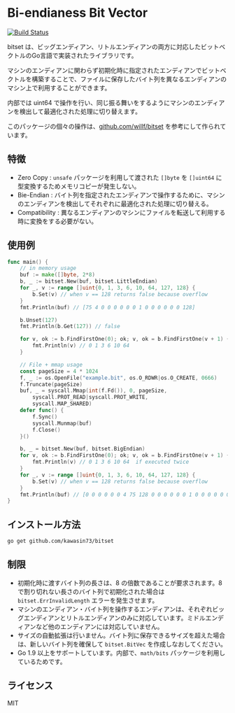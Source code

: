 # Bi-endianess Bit Vector

[![Build Status](https://travis-ci.com/kawasin73/bitset.svg?branch=master)](https://travis-ci.com/kawasin73/bitset)

bitset は、ビッグエンディアン、リトルエンディアンの両方に対応したビットベクトルのGo言語で実装されたライブラリです。

マシンのエンディアンに関わらず初期化時に指定されたエンディアンでビットベクトルを構築することで、ファイルに保存したバイト列を異なるエンディアンのマシン上で利用することができます。

内部では uint64 で操作を行い、同じ振る舞いをするようにマシンのエンディアンを検出して最適化された処理に切り替えます。

このパッケージの個々の操作は、[github.com/willf/bitset](https://github.com/willf/bitset) を参考にして作られています。

## 特徴

- Zero Copy : `unsafe` パッケージを利用して渡された `[]byte` を `[]uint64` に型変換するためメモリコピーが発生しない。
- Bie-Endian : バイト列を指定されたエンディアンで操作するために、マシンのエンディアンを検出してそれぞれに最適化された処理に切り替える。
- Compatibility : 異なるエンディアンのマシンにファイルを転送して利用する時に変換をする必要がない。

## 使用例

```go
func main() {
	// in memory usage
	buf := make([]byte, 2*8)
	b, _ := bitset.New(buf, bitset.LittleEndian)
	for _, v := range []uint{0, 1, 3, 6, 10, 64, 127, 128} {
		b.Set(v) // when v == 128 returns false because overflow
	}
	fmt.Println(buf) // [75 4 0 0 0 0 0 0 1 0 0 0 0 0 0 128]

	b.Unset(127)
	fmt.Println(b.Get(127)) // false

	for v, ok := b.FindFirstOne(0); ok; v, ok = b.FindFirstOne(v + 1) {
		fmt.Println(v) // 0 1 3 6 10 64
	}

	// File + mmap usage
	const pageSize = 4 * 1024
	f, _ := os.OpenFile("example.bit", os.O_RDWR|os.O_CREATE, 0666)
	f.Truncate(pageSize)
	buf, _ = syscall.Mmap(int(f.Fd()), 0, pageSize,
		syscall.PROT_READ|syscall.PROT_WRITE,
		syscall.MAP_SHARED)
	defer func() {
		f.Sync()
		syscall.Munmap(buf)
		f.Close()
	}()

	b, _ = bitset.New(buf, bitset.BigEndian)
	for v, ok := b.FindFirstOne(0); ok; v, ok = b.FindFirstOne(v + 1) {
		fmt.Println(v) // 0 1 3 6 10 64  if executed twice
	}
	for _, v := range []uint{0, 1, 3, 6, 10, 64, 127, 128} {
		b.Set(v) // when v == 128 returns false because overflow
	}
	fmt.Println(buf) // [0 0 0 0 0 0 4 75 128 0 0 0 0 0 0 1 0 0 0 0 0 0 0 1 0 0 0 0 ....
}
```

## インストール方法

```bash
go get github.com/kawasin73/bitset
```

## 制限

- 初期化時に渡すバイト列の長さは、8 の倍数であることが要求されます。8 で割り切れない長さのバイト列で初期化された場合は `bitset.ErrInvalidLength` エラーを発生させます。
- マシンのエンディアン・バイト列を操作するエンディアンは、それぞれビッグエンディアンとリトルエンディアンのみに対応しています。ミドルエンディアンなど他のエンディアンには対応していません。
- サイズの自動拡張は行いません。バイト列に保存できるサイズを超えた場合は、新しいバイト列を確保して `bitset.BitVec` を作成しなおしてください。
- Go 1.9 以上をサポートしています。内部で、`math/bits` パッケージを利用しているためです。

## ライセンス

MIT
